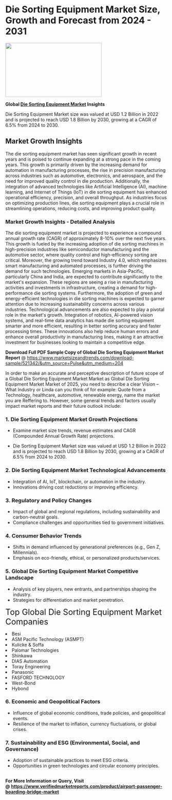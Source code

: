 <H1>Die Sorting Equipment Market Size, Growth and Forecast from 2024 - 2031</H1><img class="aligncenter size-medium wp-image-584254" src="https://thirdeyenews.in/wp-content/uploads/2024/09/Global-Market-Research-300x168.jpeg" alt="" width="300" height="168" /><p><strong>Global&nbsp;<a href="https://www.marketsizeandtrends.com/download-sample/521342/&amp;utm_source=Pulse&amp;utm_medium=204">Die Sorting Equipment Market</a> Insights</strong></p><p>Die Sorting Equipment Market size was valued at USD 1.2 Billion in 2022 and is projected to reach USD 1.8 Billion by 2030, growing at a CAGR of 6.5% from 2024 to 2030.</p><p><h2>Market Growth Insights</h2> The die sorting equipment market has seen significant growth in recent years and is poised to continue expanding at a strong pace in the coming years. This growth is primarily driven by the increasing demand for automation in manufacturing processes, the rise in precision manufacturing across industries such as automotive, electronics, and aerospace, and the need for improved quality control in die production. Additionally, the integration of advanced technologies like Artificial Intelligence (AI), machine learning, and Internet of Things (IoT) in die sorting equipment has enhanced operational efficiency, precision, and overall throughput. As industries focus on optimizing production lines, die sorting equipment plays a crucial role in streamlining operations, reducing costs, and improving product quality. <h3>Market Growth Insights - Detailed Analysis</h3> The die sorting equipment market is projected to experience a compound annual growth rate (CAGR) of approximately 8-10% over the next five years. This growth is fueled by the increasing adoption of die sorting machines in high-precision industries like semiconductor manufacturing and the automotive sector, where quality control and high-efficiency sorting are critical. Moreover, the growing trend toward Industry 4.0, which emphasizes smart manufacturing and automated processes, is further driving the demand for such technologies. Emerging markets in Asia-Pacific, particularly China and India, are expected to contribute significantly to the market's expansion. These regions are seeing a rise in manufacturing activities and investments in infrastructure, creating a demand for high-performance die sorting systems. Furthermore, the adoption of green and energy-efficient technologies in die sorting machines is expected to garner attention due to increasing sustainability concerns across various industries. Technological advancements are also expected to play a pivotal role in the market's growth. Integration of robotics, AI-powered vision systems, and real-time data analytics has made die sorting equipment smarter and more efficient, resulting in better sorting accuracy and faster processing times. These innovations also help reduce human errors and enhance overall productivity in manufacturing lines, making it an attractive investment for businesses looking to maintain a competitive edge. </p><p><span class=""><strong>Download Full PDF Sample Copy of Global Die Sorting Equipment Market Report</strong> @ <a href="https://www.marketsizeandtrends.com/download-sample/521342/&amp;utm_source=Pulse&amp;utm_medium=204" target="_blank">https://www.marketsizeandtrends.com/download-sample/521342/&amp;utm_source=Pulse&amp;utm_medium=204</a></span></p><p>In order to make an accurate and perceptive description of future scope of a Global&nbsp;Die Sorting Equipment Market Market as Global&nbsp;Die Sorting Equipment Market Market of 2025, you need to describe a clear Vision &ndash; What Industry or Linda can you think of for example: Quote from a Technology, healthcare, automotive, renewable energy, name the market you are Reffering to. However, some general trends and factors usually impact market reports and their future outlook include:</p><h3>1.&nbsp;<strong>Die Sorting Equipment Market Growth Projections</strong></h3><ul><li>Examine market size trends, revenue estimates and CAGR (Compounded Annual Growth Rate) projections.</li><li><p>Die Sorting Equipment Market size was valued at USD 1.2 Billion in 2022 and is projected to reach USD 1.8 Billion by 2030, growing at a CAGR of 6.5% from 2024 to 2030.</p></li></ul><h3>2.&nbsp;<strong>Die Sorting Equipment Market Technological Advancements</strong></h3><ul><li>Integration of AI, IoT, blockchain, or automation in the industry.</li><li>Innovations driving cost reductions or improving efficiency.</li></ul><h3>3.&nbsp;<strong>Regulatory and Policy Changes</strong></h3><ul><li>Impact of global and regional regulations, including sustainability and carbon-neutral goals.</li><li>Compliance challenges and opportunities tied to government initiatives.</li></ul><h3>4.&nbsp;<strong>Consumer Behavior Trends</strong></h3><ul><li>Shifts in demand influenced by generational preferences (e.g., Gen Z, Millennials).</li><li>Emphasis on eco-friendly, ethical, or personalized products/services.</li></ul><h3>5.&nbsp;<strong>Global Die Sorting Equipment Market Competitive Landscape</strong></h3><ul><li>Analysis of key players, new entrants, and partnerships shaping the industry.</li><li>Strategies for differentiation and market penetration.</li></ul><p data-pm-slice="1 1 []"><span style="color: inherit; font-family: inherit; font-size: 25px;">Top Global Die Sorting Equipment Market Companies</span></p><div class="" data-test-id=""><p><li>Besi</li><li> ASM Pacific Technology (ASMPT)</li><li> Kulicke & Soffa</li><li> Palomar Technologies</li><li> Shinkawa</li><li> DIAS Automation</li><li> Toray Engineering</li><li> Panasonic</li><li> FASFORD TECHNOLOGY</li><li> West-Bond</li><li> Hybond</li></p></div><h3>6.&nbsp;<strong>Economic and Geopolitical Factors</strong></h3><ul><li>Influence of global economic conditions, trade policies, and geopolitical events.</li><li>Resilience of the market to inflation, currency fluctuations, or global crises.</li></ul><h3>7.&nbsp;<strong>Sustainability and ESG (Environmental, Social, and Governance)</strong></h3><ul><li>Adoption of sustainable practices to meet ESG criteria.</li><li>Opportunities in green technologies and circular economy principles.</li></ul><h2><strong style="font-size: 14px;">For More Information or Query, Visit @&nbsp;</strong><a style="background-color: #ffffff; font-size: 14px;" href="https://www.marketsizeandtrends.com/report/die-sorting-equipment-market/" target="_blank">https://www.verifiedmarketreports.com/product/airport-passenger-boarding-bridge-market</a></h2>
